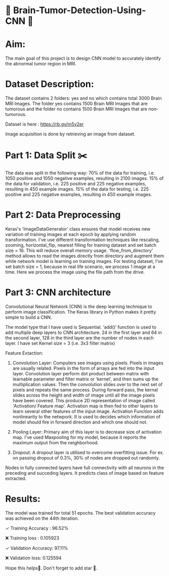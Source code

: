 # 🧠 Brain-Tumor-Detection-Using-CNN 🧠

# Aim:
The main goal of this project is to design CNN model to accurately identify the abnormal tumor region in MRI.

# Dataset Description:
The dataset contains 2 folders: yes and no which contains total 3000 Brain MRI Images. The folder yes contains 1500 Brain MRI Images that are tumorous and the folder no contains 1500 Brain MRI Images that are non-tumorous.

Dataset is here : https://rb.gy/m5y2er

Image acquisition is done by retrieving an image from 
dataset.

# Part 1: Data Split ✂️
The data was split in the following way:
70% of the data for training, i.e. 1050 positive and 1050 negative examples, resulting in 2100 images.
15% of the data for validation, i.e. 225 positive and 225 negative examples, resulting in 450 example images.
15% of the data for testing, i.e. 225 positive and 225 negative examples, resulting in 450 example images.

# Part 2: Data Preprocessing
Keras's  'ImageDataGenerator' class ensures that model receives new variation of training images at each epoch by applying random transformation.
I've use different transformation techniques like rescaling, zooming, horizontal_flip, nearest filling for training dataset and set batch size = 16. This will reduce overall memory usage.
'flow_from_directory' method allows to read the images directly from directory and augment them while network model is learning on training images.
For testing dataset, I've set batch size = 1, because in real life scenario, we process 1 image at a time. Here we process the image using the file path from the drive.

# Part 3: CNN architecture
Convolutional Neural Network (CNN) is the deep learning technique to perform image classification. The Keras library in Python makes it pretty simple to build a CNN. 

The model type that I have used is Sequential. ‘add()’ function is used to add multiple deep layers to CNN architecture. 24 in the first layer and 64 in the second layer, 128 in the third layer are the number of nodes in each layer. I have set Kernel size = 3 (i.e. 3x3 filter matrix) 

Feature Extaction:
1) Convolution Layer:
Computers see images using pixels. Pixels in images are usually related. Pixels in the form of arrays are fed into the input layer. Convolution layer perform dot product between matrix with learnable parameter and filter matrix or ‘kernel’, and then sums up the multiplication values. Then the convolution slides over to the next set of pixels and repeats the same process. During forward pass, the kernal slides across the height and width of image until all the image pixels have been covered. This produce 2D representation of image called 'Activation/ Feature map'. Activation map is then fed to other layers to learn several other features of the input image. 
Activation Function adds nonlinearity to the netwpork. It is used to decides which information of model should fire in forward direction and which one should not.

2) Pooling Layer:
Primary aim of this layer is to decrease size of activation map. I've used Maxpooling for my model, because it reports the maximum output from the neighborhood.

3) Dropout:
A dropout layer is utilised to overcome overfitting issue. For ex. on passing dropout of 0.3%, 30% of nodes are dropped out randomly.

Nodes in fully connected layers have full connectivity with all neurons in the preceding and succeding layers. It predicts class of image based on feature extracted.

# Results:
The model was trained for total 51 epochs. The best validation accuracy was achieved on the 44th iteration.

✓ Training Accuracy  : 96.52%   

❌ Training loss  : 0.105923

✓ Validation Accuracy: 97.11% 

❌ Validation loss: 0.125594

Hope this helps🙂. Don't forget to add star 🌟.

